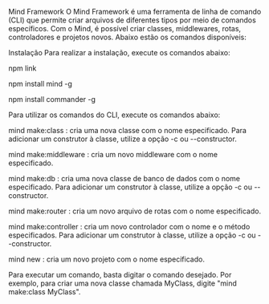 Mind Framework
O Mind Framework é uma ferramenta de linha de comando (CLI) que permite criar arquivos de diferentes tipos por meio de comandos específicos. Com o Mind, é possível criar classes, middlewares, rotas, controladores e projetos novos. Abaixo estão os comandos disponíveis:

Instalação
Para realizar a instalação, execute os comandos abaixo:

npm link

npm install mind -g

npm install commander -g



Para utilizar os comandos do CLI, execute os comandos abaixo:

mind make:class <name>: cria uma nova classe com o nome especificado. Para adicionar um construtor à classe, utilize a opção -c ou --constructor.

mind make:middleware <name>: cria um novo middleware com o nome especificado.

mind make:db <name>: cria uma nova classe de banco de dados com o nome especificado. Para adicionar um construtor à classe, utilize a opção -c ou --constructor.

mind make:router <name>: cria um novo arquivo de rotas com o nome especificado.

mind  make:controller <name> <method>: cria um novo controlador com o nome e o método especificados. Para adicionar um construtor à classe, utilize a opção -c ou --constructor.

mind  new <name>: cria um novo projeto com o nome especificado.

Para executar um comando, basta digitar o comando desejado. Por exemplo, para criar uma nova classe chamada MyClass, digite "mind make:class MyClass".